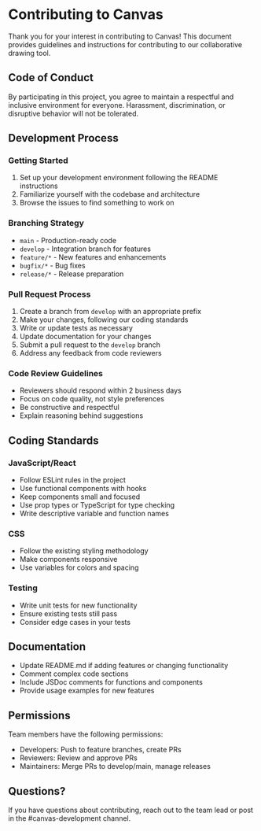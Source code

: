 # Contributing to Canvas

Thank you for your interest in contributing to Canvas! This document provides guidelines and instructions for contributing to our collaborative drawing tool.

## Code of Conduct

By participating in this project, you agree to maintain a respectful and inclusive environment for everyone. Harassment, discrimination, or disruptive behavior will not be tolerated.

## Development Process

### Getting Started

1. Set up your development environment following the README instructions
2. Familiarize yourself with the codebase and architecture
3. Browse the issues to find something to work on

### Branching Strategy

- `main` - Production-ready code
- `develop` - Integration branch for features
- `feature/*` - New features and enhancements
- `bugfix/*` - Bug fixes
- `release/*` - Release preparation

### Pull Request Process

1. Create a branch from `develop` with an appropriate prefix
2. Make your changes, following our coding standards
3. Write or update tests as necessary
4. Update documentation for your changes
5. Submit a pull request to the `develop` branch
6. Address any feedback from code reviewers

### Code Review Guidelines

- Reviewers should respond within 2 business days
- Focus on code quality, not style preferences
- Be constructive and respectful
- Explain reasoning behind suggestions

## Coding Standards

### JavaScript/React

- Follow ESLint rules in the project
- Use functional components with hooks
- Keep components small and focused
- Use prop types or TypeScript for type checking
- Write descriptive variable and function names

### CSS

- Follow the existing styling methodology
- Make components responsive
- Use variables for colors and spacing

### Testing

- Write unit tests for new functionality
- Ensure existing tests still pass
- Consider edge cases in your tests

## Documentation

- Update README.md if adding features or changing functionality
- Comment complex code sections
- Include JSDoc comments for functions and components
- Provide usage examples for new features

## Permissions

Team members have the following permissions:

- Developers: Push to feature branches, create PRs
- Reviewers: Review and approve PRs
- Maintainers: Merge PRs to develop/main, manage releases

## Questions?

If you have questions about contributing, reach out to the team lead or post in the #canvas-development channel.
